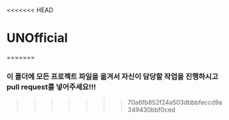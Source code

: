 <<<<<<< HEAD
# UNOfficial
=======
### 이 폴더에 모든 프로젝트 파일을 옮겨서 자신이 담당할 작업을 진행하시고 pull request를 넣어주세요!!!
>>>>>>> 70a6fb852f24a503dbbbfeccd9a349430bbf0ced
